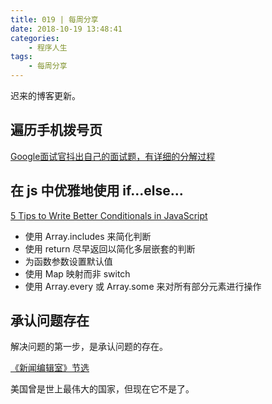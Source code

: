 ```yaml
---
title: 019 | 每周分享
date: 2018-10-19 13:48:41
categories:
	- 程序人生
tags:
	- 每周分享
---
```


迟来的博客更新。

## 遍历手机拨号页

[Google面试官抖出自己的面试题，有详细的分解过程](https://mp.weixin.qq.com/s?__biz=MjM5MDI1ODUyMA==&mid=2672941801&idx=1&sn=ed908f067cca2ec0b746e17cb8c0083c&chksm=bce2fede8b9577c842f972f89aa49f280ab87041d4eb4abe4946c69c33d29c7779d6b29c601a&mpshare=1&scene=2&srcid=1011m705qreMZkKxqAlYHDQ2&from=timeline&ascene=14&devicetype=android-26&version=26070334&nettype=WIFI&abtest_cookie=BAABAAoACwANABMABAAmlx4AV5keAIOZHgCJmR4AAAA%3D&lang=zh_CN&pass_ticket=9Td1DUHn8jpsVwrjpfIEOvbV5Q%2FJgmIejYQMh9wnjX6QlYsG1s101yudGoYwsX86&wx_header=1)

## 在 js 中优雅地使用 if...else...

[5 Tips to Write Better Conditionals in JavaScript](https://scotch.io/tutorials/5-tips-to-write-better-conditionals-in-javascript#toc-1-use-array-includes-for-multiple-criteria)

<!-- more -->

- 使用 Array.includes 来简化判断
- 使用 return 尽早返回以简化多层嵌套的判断
- 为函数参数设置默认值
- 使用 Map  映射而非 switch
- 使用 Array.every 或 Array.some 来对所有部分元素进行操作

## 承认问题存在

解决问题的第一步，是承认问题的存在。

[《新闻编辑室》节选](https://weibo.com/tv/v/jBP23VVz5?fid=1034:4281563538486739)

美国曾是世上最伟大的国家，但现在它不是了。